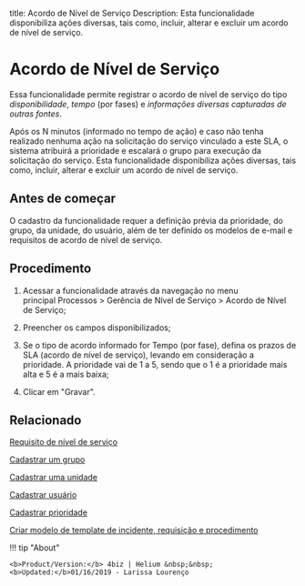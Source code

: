 title:  Acordo de Nível de Serviço 
Description: Esta funcionalidade disponibiliza ações diversas, tais como, incluir, alterar e excluir um acordo de nível de serviço.
# Acordo de Nível de Serviço
Essa funcionalidade permite registrar o acordo de nível de serviço do tipo *disponibilidade*, *tempo* (por fases) e *informações diversas capturadas de outras fontes*.

Após os N minutos (informado no tempo de ação) e caso não tenha realizado nenhuma ação na solicitação do serviço vinculado a este SLA, o sistema atribuirá a prioridade e escalará o grupo para execução da solicitação do serviço.
Esta funcionalidade disponibiliza ações diversas, tais como, incluir, alterar e excluir um acordo de nível de serviço.

Antes de começar
----------------

O cadastro da funcionalidade requer a definição prévia da prioridade, do grupo,
da unidade, do usuário, além de ter definido os modelos de e-mail e requisitos
de acordo de nível de serviço.

Procedimento
------------

1.  Acessar a funcionalidade através da navegação no menu principal Processos
    \> Gerência de Nível de Serviço \> Acordo de Nível de Serviço;

2.  Preencher os campos disponibilizados;

3.  Se o tipo de acordo informado for Tempo (por fase), defina os prazos de SLA
    (acordo de nível de serviço), levando em consideração a prioridade. A
    prioridade vai de 1 a 5, sendo que o 1 é a prioridade mais alta e 5 é a mais
    baixa;

4.  Clicar em "Gravar".

Relacionado
-----------

[Requisito de nível de serviço](/pt-br/4biz-helium/processes/service-level/use/service-level-requirement.html)

[Cadastrar um grupo](/pt-br/4biz-helium/initial-settings/access-settings/user/register-groups.html)

[Cadastrar uma unidade](/pt-br/4biz-helium/platform-administration/region-and-language/register-unit.html)

[Cadastrar usuário](/pt-br/4biz-helium/initial-settings/access-settings/user/users.html)

[Cadastrar prioridade](/pt-br/4biz-helium/processes/portfolio-and-catalog/configuration/register-priority.html)

[Criar modelo de template de incidente, requisição e procedimento](/pt-br/4biz-helium/processes/tickets/configuration/create-template-of-ticket.html)

<!-- <i class='fa fa-youtube-play  fa-2x' style='color:#97ce17;vertical-align: middle;'> </i> [Video Library](https://www.youtube.com/playlist?list=PLB5qK2uzf2RO6td7lCM5EzIfRcU2cKLNX)'
-->
!!! tip "About"

    <b>Product/Version:</b> 4biz | Helium &nbsp;&nbsp;
    <b>Updated:</b>01/16/2019 - Larissa Lourenço
